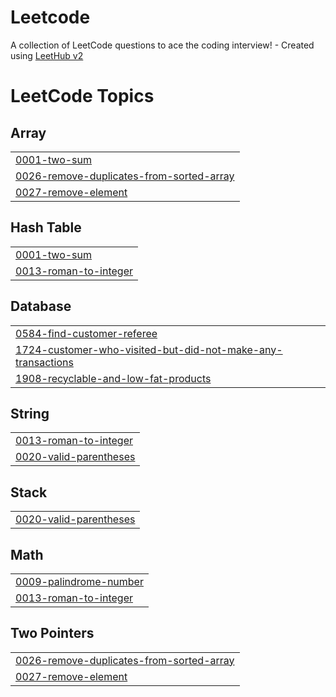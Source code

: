 # Leetcode
A collection of LeetCode questions to ace the coding interview! - Created using [LeetHub v2](https://github.com/arunbhardwaj/LeetHub-2.0)

<!---LeetCode Topics Start-->
# LeetCode Topics
## Array
|  |
| ------- |
| [0001-two-sum](https://github.com/Himanshu2373/Leetcode/tree/master/0001-two-sum) |
| [0026-remove-duplicates-from-sorted-array](https://github.com/Himanshu2373/Leetcode/tree/master/0026-remove-duplicates-from-sorted-array) |
| [0027-remove-element](https://github.com/Himanshu2373/Leetcode/tree/master/0027-remove-element) |
## Hash Table
|  |
| ------- |
| [0001-two-sum](https://github.com/Himanshu2373/Leetcode/tree/master/0001-two-sum) |
| [0013-roman-to-integer](https://github.com/Himanshu2373/Leetcode/tree/master/0013-roman-to-integer) |
## Database
|  |
| ------- |
| [0584-find-customer-referee](https://github.com/Himanshu2373/Leetcode/tree/master/0584-find-customer-referee) |
| [1724-customer-who-visited-but-did-not-make-any-transactions](https://github.com/Himanshu2373/Leetcode/tree/master/1724-customer-who-visited-but-did-not-make-any-transactions) |
| [1908-recyclable-and-low-fat-products](https://github.com/Himanshu2373/Leetcode/tree/master/1908-recyclable-and-low-fat-products) |
## String
|  |
| ------- |
| [0013-roman-to-integer](https://github.com/Himanshu2373/Leetcode/tree/master/0013-roman-to-integer) |
| [0020-valid-parentheses](https://github.com/Himanshu2373/Leetcode/tree/master/0020-valid-parentheses) |
## Stack
|  |
| ------- |
| [0020-valid-parentheses](https://github.com/Himanshu2373/Leetcode/tree/master/0020-valid-parentheses) |
## Math
|  |
| ------- |
| [0009-palindrome-number](https://github.com/Himanshu2373/Leetcode/tree/master/0009-palindrome-number) |
| [0013-roman-to-integer](https://github.com/Himanshu2373/Leetcode/tree/master/0013-roman-to-integer) |
## Two Pointers
|  |
| ------- |
| [0026-remove-duplicates-from-sorted-array](https://github.com/Himanshu2373/Leetcode/tree/master/0026-remove-duplicates-from-sorted-array) |
| [0027-remove-element](https://github.com/Himanshu2373/Leetcode/tree/master/0027-remove-element) |
<!---LeetCode Topics End-->